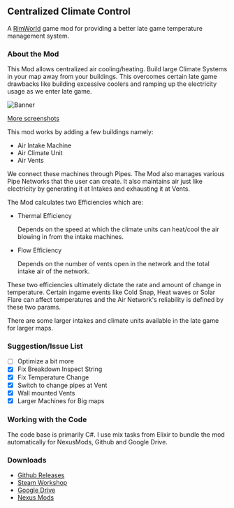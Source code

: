 ## Centralized Climate Control
A [RimWorld](http://store.steampowered.com/app/294100/RimWorld/) game mod for providing a better late game temperature management system.

### About the Mod
This Mod allows centralized air cooling/heating. Build large Climate Systems in your map away from your buildings. This overcomes certain late game drawbacks like building excessive coolers and ramping up the electricity usage as we enter late game.

![Banner](/tree/Source/Misc/Banners/Banner1.jpg)

[More screenshots](https://github.com/Jdalt40/CentralizedClimateControlMod/tree/Source/Misc/Banners)

This mod works by adding a few buildings namely:
- Air Intake Machine
- Air Climate Unit
- Air Vents

We connect these machines through Pipes. The Mod also manages various Pipe Networks that the user can create. It also maintains air just like electricity by generating it at Intakes and exhausting it at Vents.

The Mod calculates two Efficiencies which are:
- Thermal Efficiency

    Depends on the speed at which the climate units can heat/cool the air blowing in from the intake machines.

- Flow Efficiency

    Depends on the number of vents open in the network and the total intake air of the network.

These two efficiencies ultimately dictate the rate and amount of change in temperature. Certain ingame events like Cold Snap, Heat waves or Solar Flare can affect temperatures and the Air Network's reliability is defined by these two params.

There are some larger intakes and climate units available in the late game for larger maps.

### Suggestion/Issue List
- [ ] Optimize a bit more
- [x] Fix Breakdown Inspect String
- [x] Fix Temperature Change
- [x] Switch to change pipes at Vent
- [x] Wall mounted Vents
- [x] Larger Machines for Big maps

### Working with the Code
The code base is primarily C#. I use mix tasks from Elixir to bundle the mod automatically for NexusMods, Github and Google Drive.

### Downloads
- [Github Releases](https://github.com/vasumahesh1/CentralizedClimateControlMod/releases)
- [Steam Workshop](http://steamcommunity.com/sharedfiles/filedetails/?id=973091113)
- [Google Drive](https://drive.google.com/drive/folders/0B08U3R0FGDNCaWowSC1wNDg1ZW8?usp=sharing)
- [Nexus Mods](http://www.nexusmods.com/rimworld/mods/196/)

